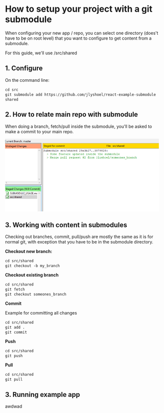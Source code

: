# How to setup your project with a git submodule


When configuring your new app / repo, you can select one directory (does't have to be on root level) that you want to configure to get content from a submodule. 

For this guide, we'll use /src/shared





## 1. Configure

On the command line: 
```
cd src
git submodule add https://github.com/jlyshoel/react-example-submodule shared
```

## 2. How to relate main repo with submodule

When doing a branch, fetch/pull inside the submodule, you'll be asked to make a commit to your main repo. 

![Commit from main repo](mainrepocommit.png)

## 3. Working with content in submodules

Checking out branches, commit, pull/push are mostly the same as it is for normal git, with exception that you have to be in the submodule directory.


**Checkout new branch:**
```
cd src/shared
git checkout -b my_branch
```

**Checkout existing branch**
```
cd src/shared
git fetch
git checkout someones_branch
```

**Commit**

Example for committing all changes

```
cd src/shared
git add .
git commit
```


**Push**

```
cd src/shared
git push
```

**Pull**

```
cd src/shared
git pull
```



## 3. Running example app

awdwad
